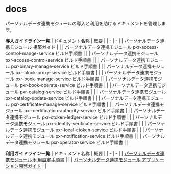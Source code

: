 # docs
パーソナルデータ連携モジュールの導入と利用を助けるドキュメントを管理します。

**導入ガイドライン一覧**
| ドキュメント名称 | 概要 |
| - | - |
| パーソナルデータ連携モジュール 構築ガイド |  |
| パーソナルデータ連携モジュール pxr-access-control-mange-service ビルド手順書 |  |
| パーソナルデータ連携モジュール pxr-access-control-service ビルド手順書 |  |
| パーソナルデータ連携モジュール pxr-binary-manage-service ビルド手順書 |  |
| パーソナルデータ連携モジュール pxr-block-proxy-service ビルド手順書 |  |
| パーソナルデータ連携モジュール pxr-book-manage-service ビルド手順書 |  |
| パーソナルデータ連携モジュール pxr-book-operate-service ビルド手順書 |  |
| パーソナルデータ連携モジュール pxr-catalog-service ビルド手順書 |  |
| パーソナルデータ連携モジュール pxr-catalog-update-service ビルド手順書 |  |
| パーソナルデータ連携モジュール pxr-certificate-manage-service ビルド手順書 |  |
| パーソナルデータ連携モジュール pxr-certification-authority-service ビルド手順書 |  |
| パーソナルデータ連携モジュール pxr-ctoken-ledger-service ビルド手順書 |  |
| パーソナルデータ連携モジュール pxr-identity-verificate-service ビルド手順書 |  |
| パーソナルデータ連携モジュール pxr-local-ctoken-service ビルド手順書 |  |
| パーソナルデータ連携モジュール pxr-notification-service ビルド手順書 |  |
| パーソナルデータ連携モジュール pxr-operator-service ビルド手順書 |  |

**利用ガイドライン一覧**
| ドキュメント名称 | 概要 |
| - | - |
| [パーソナルデータ連携モジュール 利用設定手順書](利用ガイドライン/user_manual.md) |  |
| [パーソナルデータ連携モジュール アプリケーション開発ガイド](利用ガイドライン/application_development_guide.md) |  |
